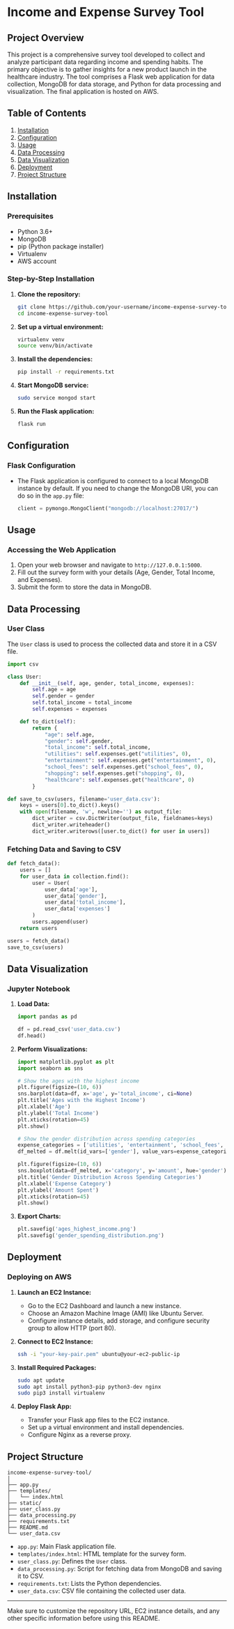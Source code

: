 # Income and Expense Survey Tool

## Project Overview

This project is a comprehensive survey tool developed to collect and analyze participant data regarding income and spending habits. The primary objective is to gather insights for a new product launch in the healthcare industry. The tool comprises a Flask web application for data collection, MongoDB for data storage, and Python for data processing and visualization. The final application is hosted on AWS.

## Table of Contents

1. [Installation](#installation)
2. [Configuration](#configuration)
3. [Usage](#usage)
4. [Data Processing](#data-processing)
5. [Data Visualization](#data-visualization)
6. [Deployment](#deployment)
7. [Project Structure](#project-structure)

## Installation

### Prerequisites

- Python 3.6+
- MongoDB
- pip (Python package installer)
- Virtualenv
- AWS account

### Step-by-Step Installation

1. **Clone the repository:**
   ```bash
   git clone https://github.com/your-username/income-expense-survey-tool.git
   cd income-expense-survey-tool
   ```

2. **Set up a virtual environment:**
   ```bash
   virtualenv venv
   source venv/bin/activate
   ```

3. **Install the dependencies:**
   ```bash
   pip install -r requirements.txt
   ```

4. **Start MongoDB service:**
   ```bash
   sudo service mongod start
   ```

5. **Run the Flask application:**
   ```bash
   flask run
   ```

## Configuration

### Flask Configuration

- The Flask application is configured to connect to a local MongoDB instance by default. If you need to change the MongoDB URI, you can do so in the `app.py` file:
  ```python
  client = pymongo.MongoClient("mongodb://localhost:27017/")
  ```

## Usage

### Accessing the Web Application

1. Open your web browser and navigate to `http://127.0.0.1:5000`.
2. Fill out the survey form with your details (Age, Gender, Total Income, and Expenses).
3. Submit the form to store the data in MongoDB.

## Data Processing

### User Class

The `User` class is used to process the collected data and store it in a CSV file.

```python
import csv

class User:
    def __init__(self, age, gender, total_income, expenses):
        self.age = age
        self.gender = gender
        self.total_income = total_income
        self.expenses = expenses

    def to_dict(self):
        return {
            "age": self.age,
            "gender": self.gender,
            "total_income": self.total_income,
            "utilities": self.expenses.get("utilities", 0),
            "entertainment": self.expenses.get("entertainment", 0),
            "school_fees": self.expenses.get("school_fees", 0),
            "shopping": self.expenses.get("shopping", 0),
            "healthcare": self.expenses.get("healthcare", 0)
        }

def save_to_csv(users, filename='user_data.csv'):
    keys = users[0].to_dict().keys()
    with open(filename, 'w', newline='') as output_file:
        dict_writer = csv.DictWriter(output_file, fieldnames=keys)
        dict_writer.writeheader()
        dict_writer.writerows([user.to_dict() for user in users])
```

### Fetching Data and Saving to CSV

```python
def fetch_data():
    users = []
    for user_data in collection.find():
        user = User(
            user_data['age'],
            user_data['gender'],
            user_data['total_income'],
            user_data['expenses']
        )
        users.append(user)
    return users

users = fetch_data()
save_to_csv(users)
```

## Data Visualization

### Jupyter Notebook

1. **Load Data:**
   ```python
   import pandas as pd

   df = pd.read_csv('user_data.csv')
   df.head()
   ```

2. **Perform Visualizations:**
   ```python
   import matplotlib.pyplot as plt
   import seaborn as sns

   # Show the ages with the highest income
   plt.figure(figsize=(10, 6))
   sns.barplot(data=df, x='age', y='total_income', ci=None)
   plt.title('Ages with the Highest Income')
   plt.xlabel('Age')
   plt.ylabel('Total Income')
   plt.xticks(rotation=45)
   plt.show()

   # Show the gender distribution across spending categories
   expense_categories = ['utilities', 'entertainment', 'school_fees', 'shopping', 'healthcare']
   df_melted = df.melt(id_vars=['gender'], value_vars=expense_categories, var_name='category', value_name='amount')

   plt.figure(figsize=(10, 6))
   sns.boxplot(data=df_melted, x='category', y='amount', hue='gender')
   plt.title('Gender Distribution Across Spending Categories')
   plt.xlabel('Expense Category')
   plt.ylabel('Amount Spent')
   plt.xticks(rotation=45)
   plt.show()
   ```

3. **Export Charts:**
   ```python
   plt.savefig('ages_highest_income.png')
   plt.savefig('gender_spending_distribution.png')
   ```

## Deployment

### Deploying on AWS

1. **Launch an EC2 Instance:**
   - Go to the EC2 Dashboard and launch a new instance.
   - Choose an Amazon Machine Image (AMI) like Ubuntu Server.
   - Configure instance details, add storage, and configure security group to allow HTTP (port 80).

2. **Connect to EC2 Instance:**
   ```bash
   ssh -i "your-key-pair.pem" ubuntu@your-ec2-public-ip
   ```

3. **Install Required Packages:**
   ```bash
   sudo apt update
   sudo apt install python3-pip python3-dev nginx
   sudo pip3 install virtualenv
   ```

4. **Deploy Flask App:**
   - Transfer your Flask app files to the EC2 instance.
   - Set up a virtual environment and install dependencies.
   - Configure Nginx as a reverse proxy.

## Project Structure

```
income-expense-survey-tool/
│
├── app.py
├── templates/
│   └── index.html
├── static/
├── user_class.py
├── data_processing.py
├── requirements.txt
├── README.md
└── user_data.csv
```

- `app.py`: Main Flask application file.
- `templates/index.html`: HTML template for the survey form.
- `user_class.py`: Defines the `User` class.
- `data_processing.py`: Script for fetching data from MongoDB and saving it to CSV.
- `requirements.txt`: Lists the Python dependencies.
- `user_data.csv`: CSV file containing the collected user data.

---

Make sure to customize the repository URL, EC2 instance details, and any other specific information before using this README.
